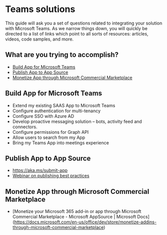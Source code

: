 # Teams solutions

This guide will ask you a set of questions related to integrating your solution with Microsoft Teams. As we narrow things down, you will quickly be directed to a list 
of links which point to all sorts of resources: articles, videos, code samples, and more. 

## What are you trying to accomplish?

* [Build App for Microsoft Teams](#Build-App-for-Microsoft-Teams)
* [Publish App to App Source](#Publish-App-to-App-Source)
* [Monetize App through Microsoft Commercial Marketplace](#Monetize-App-through-Microsoft-Commercial-Marketplace)

## Build App for Microsoft Teams
* Extend my existing SAAS App to Microsoft Teams
* Configure authentication for multi-tenancy
* Configure SSO with Azure AD
* Develop proactive messaging solution – bots, activity feed and connectors.
* Configure permissions for Graph API
* Allow users to search from my App
* Bring my Teams App into meetings experience

## Publish App to App Source
* https://aka.ms/submit-app
* [Webinar on publishing best practices](https://cloudpartners.transform.microsoft.com/download?assetname=assets%2FM365v318PAL.mp4)

## Monetize App through Microsoft Commercial Marketplace
* [Monetize your Microsoft 365 add-in or app through Microsoft Commercial Marketplace - Microsoft AppSource | Microsoft Docs] (https://docs.microsoft.com/en-us/office/dev/store/monetize-addins-through-microsoft-commercial-marketplace)



